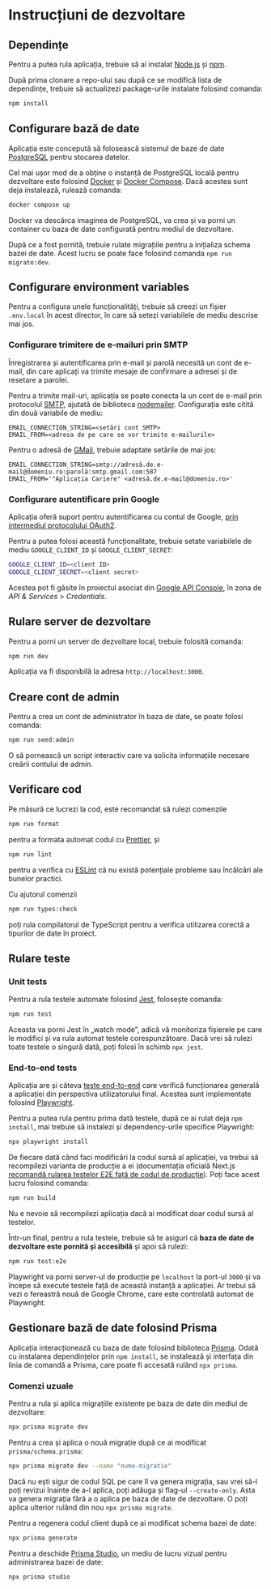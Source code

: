 # Instrucțiuni de dezvoltare

## Dependințe

Pentru a putea rula aplicația, trebuie să ai instalat [Node.js](https://nodejs.org/en/) și [npm](https://www.npmjs.com/).

După prima clonare a repo-ului sau după ce se modifică lista de dependințe,
trebuie să actualizezi package-urile instalate folosind comanda:

```sh
npm install
```

## Configurare bază de date

Aplicația este concepută să folosească sistemul de baze de date [PostgreSQL](https://www.postgresql.org/) pentru stocarea datelor.

Cel mai ușor mod de a obține o instanță de PostgreSQL locală pentru dezvoltare este folosind [Docker](https://www.docker.com/) și [Docker Compose](https://docs.docker.com/compose/). Dacă acestea sunt deja instalează, rulează comanda:

```sh
docker compose up
```

Docker va descărca imaginea de PostgreSQL, va crea și va porni un container cu baza de date configurată pentru mediul de dezvoltare.

După ce a fost pornită, trebuie rulate migrațiile pentru a inițializa schema bazei de date. Acest lucru se poate face folosind comanda `npm run migrate:dev`.

## Configurare environment variables

Pentru a configura unele funcționalități, trebuie să creezi un fișier `.env.local` în acest director, în care să setezi variabilele de mediu descrise mai jos.

### Configurare trimitere de e-mailuri prin SMTP

Înregistrarea și autentificarea prin e-mail și parolă necesită un cont de e-mail, din care aplicați va trimite mesaje de confirmare a adresei și de resetare a parolei.

Pentru a trimite mail-uri, aplicația se poate conecta la un cont de e-mail prin protocolul [SMTP](https://en.wikipedia.org/wiki/Simple_Mail_Transfer_Protocol), ajutată de biblioteca [nodemailer](https://nodemailer.com/). Configurația este citită din două variabile de mediu:

```
EMAIL_CONNECTION_STRING=<setări cont SMTP>
EMAIL_FROM=<adresa de pe care se vor trimite e-mailurile>
```

Pentru o adresă de [GMail](https://gmail.com/), trebuie adaptate setările de mai jos:

```
EMAIL_CONNECTION_STRING=smtp://adresă.de.e-mail@domeniu.ro:parolă:smtp.gmail.com:587
EMAIL_FROM='"Aplicația Cariere" <adresă.de.e-mail@domeniu.ro>'
```

### Configurare autentificare prin Google

Aplicația oferă suport pentru autentificarea cu contul de Google, [prin intermediul protocolului OAuth2](https://developers.google.com/identity/protocols/oauth2).

Pentru a putea folosi această funcționalitate, trebuie setate variabilele de mediu `GOOGLE_CLIENT_ID` și `GOOGLE_CLIENT_SECRET`:

```sh
GOOGLE_CLIENT_ID=<client ID>
GOOGLE_CLIENT_SECRET=<client secret>
```

Acestea pot fi găsite în proiectul asociat din [Google API Console](https://console.developers.google.com/), în zona de _API & Services_ > _Credentials_.

## Rulare server de dezvoltare

Pentru a porni un server de dezvoltare local, trebuie folosită comanda:

```sh
npm run dev
```

Aplicația va fi disponibilă la adresa `http://localhost:3000`.

## Creare cont de admin

Pentru a crea un cont de administrator în baza de date, se poate folosi comanda:

```sh
npm run seed:admin
```

O să pornească un script interactiv care va solicita informațiile necesare creării contului de admin.

## Verificare cod

Pe măsură ce lucrezi la cod, este recomandat să rulezi comenzile

```sh
npm run format
```

pentru a formata automat codul cu [Prettier](https://prettier.io/), și

```sh
npm run lint
```

pentru a verifica cu [ESLint](https://eslint.org/) că nu există potențiale probleme
sau încălcări ale bunelor practici.

Cu ajutorul comenzii

```sh
npm run types:check
```

poți rula compilatorul de TypeScript pentru a verifica utilizarea corectă a tipurilor de date în proiect.

## Rulare teste

### Unit tests

Pentru a rula testele automate folosind [Jest](https://jestjs.io/), folosește comanda:

```sh
npm run test
```

Aceasta va porni Jest în „watch mode”, adică vă monitoriza fișierele pe care le modifici și va rula automat testele corespunzătoare. Dacă vrei să rulezi toate testele o singură dată, poți folosi în schimb `npx jest`.

### End-to-end tests

Aplicația are și câteva [teste end-to-end](https://smartbear.com/learn/automated-testing/what-is-end-to-end-testing/) care verifică funcționarea generală a aplicației din perspectiva utilizatorului final. Acestea sunt implementate folosind [Playwright](https://playwright.dev/).

Pentru a putea rula pentru prima dată testele, după ce ai rulat deja `npm install`, mai trebuie să instalezi și dependency-urile specifice Playwright:

```sh
npx playwright install
```

De fiecare dată când faci modificări la codul sursă al aplicației, va trebui să recompilezi varianta de producție a ei (documentația oficială Next.js [recomandă rularea testelor E2E față de codul de producție](https://nextjs.org/docs/testing#running-your-playwright-tests)). Poți face acest lucru folosind comanda:

```sh
npm run build
```

Nu e nevoie să recompilezi aplicația dacă ai modificat doar codul sursă al testelor.

Într-un final, pentru a rula testele, trebuie să te asiguri că **baza de date de dezvoltare este pornită și accesibilă** și apoi să rulezi:

```sh
npm run test:e2e
```

Playwright va porni server-ul de producție pe `localhost` la port-ul `3000` și va începe să execute testele față de această instanță a aplicației. Ar trebui să vezi o fereastră nouă de Google Chrome, care este controlată automat de Playwright.

## Gestionare bază de date folosind Prisma

Aplicația interacționează cu baza de date folosind biblioteca [Prisma](https://www.prisma.io/). Odată cu instalarea dependințelor prin `npm install`, se instalează și interfața din linia de comandă a Prisma, care poate fi accesată rulând `npx prisma`.

### Comenzi uzuale

Pentru a rula și aplica migrațiile existente pe baza de date din mediul de dezvoltare:

```sh
npx prisma migrate dev
```

Pentru a crea și aplica o nouă migrație după ce ai modificat `prisma/schema.prisma`:

```sh
npx prisma migrate dev --name "nume-migratie"
```

Dacă nu ești sigur de codul SQL pe care îl va genera migrația, sau vrei să-l poți revizui înainte de a-l aplica, poți adăuga și flag-ul `--create-only`. Asta va genera migrația fără a o aplica pe baza de date de dezvoltare. O poți aplica ulterior rulând din nou `npx prisma migrate`.

Pentru a regenera codul client după ce ai modificat schema bazei de date:

```sh
npx prisma generate
```

Pentru a deschide [Prisma Studio](https://www.prisma.io/studio), un mediu de lucru vizual pentru administrarea bazei de date:

```sh
npx prisma studio
```
